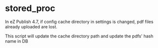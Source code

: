 # stored_proc


In eZ Publish 4.7, if config cache directory in settings is changed, pdf files already uploaded are lost.

This script will update the cache directory path and update the pdfs' hash name in DB 